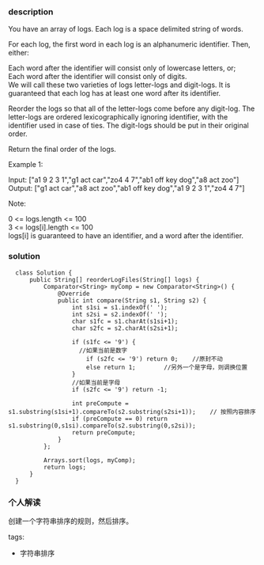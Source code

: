 ### description    
  You have an array of logs.  Each log is a space delimited string of words.  
    
  For each log, the first word in each log is an alphanumeric identifier.  Then, either:  
    
  Each word after the identifier will consist only of lowercase letters, or;  
  Each word after the identifier will consist only of digits.  
  We will call these two varieties of logs letter-logs and digit-logs.  It is guaranteed that each log has at least one word after its identifier.  
    
  Reorder the logs so that all of the letter-logs come before any digit-log.  The letter-logs are ordered lexicographically ignoring identifier, with the identifier used in case of ties.  The digit-logs should be put in their original order.  
    
  Return the final order of the logs.  
    
     
    
  Example 1:  
    
  Input: ["a1 9 2 3 1","g1 act car","zo4 4 7","ab1 off key dog","a8 act zoo"]  
  Output: ["g1 act car","a8 act zoo","ab1 off key dog","a1 9 2 3 1","zo4 4 7"]  
     
    
  Note:  
    
  0 <= logs.length <= 100  
  3 <= logs[i].length <= 100  
  logs[i] is guaranteed to have an identifier, and a word after the identifier.  
### solution    
```    
  class Solution {  
      public String[] reorderLogFiles(String[] logs) {  
          Comparator<String> myComp = new Comparator<String>() {  
              @Override  
              public int compare(String s1, String s2) {  
                  int s1si = s1.indexOf(' ');  
                  int s2si = s2.indexOf(' ');  
                  char s1fc = s1.charAt(s1si+1);  
                  char s2fc = s2.charAt(s2si+1);  
                    
                  if (s1fc <= '9') {  
                    //如果当前是数字  
                      if (s2fc <= '9') return 0;    //原封不动  
                      else return 1;        //另外一个是字母，则调换位置  
                  }   
                  //如果当前是字母  
                  if (s2fc <= '9') return -1;  
                    
                  int preCompute = s1.substring(s1si+1).compareTo(s2.substring(s2si+1));    // 按照内容排序  
                  if (preCompute == 0) return s1.substring(0,s1si).compareTo(s2.substring(0,s2si));  
                  return preCompute;   
              }  
          };  
            
          Arrays.sort(logs, myComp);  
          return logs;  
      }  
  }  
```    
    
### 个人解读    
  创建一个字符串排序的规则，然后排序。  
    
tags:    
  -  字符串排序  
